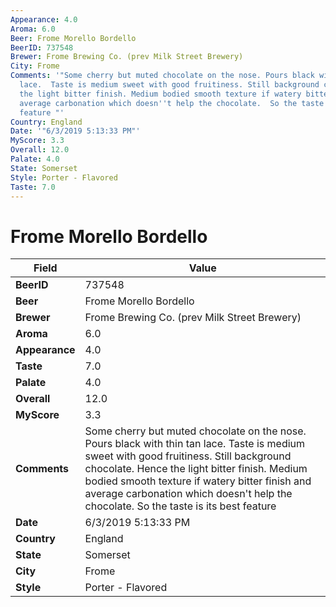 ```yaml
---
Appearance: 4.0
Aroma: 6.0
Beer: Frome Morello Bordello
BeerID: 737548
Brewer: Frome Brewing Co. (prev Milk Street Brewery)
City: Frome
Comments: '"Some cherry but muted chocolate on the nose. Pours black with thin tan
  lace.  Taste is medium sweet with good fruitiness. Still background chocolate. Hence
  the light bitter finish. Medium bodied smooth texture if watery bitter finish and
  average carbonation which doesn''t help the chocolate.  So the taste is its best
  feature "'
Country: England
Date: '"6/3/2019 5:13:33 PM"'
MyScore: 3.3
Overall: 12.0
Palate: 4.0
State: Somerset
Style: Porter - Flavored
Taste: 7.0
---
```


# Frome Morello Bordello

| Field         | Value |
|---------------|-------|
| **BeerID** | 737548 |
| **Beer** | Frome Morello Bordello |
| **Brewer** | Frome Brewing Co. (prev Milk Street Brewery) |
| **Aroma** | 6.0 |
| **Appearance** | 4.0 |
| **Taste** | 7.0 |
| **Palate** | 4.0 |
| **Overall** | 12.0 |
| **MyScore** | 3.3 |
| **Comments** | Some cherry but muted chocolate on the nose. Pours black with thin tan lace.  Taste is medium sweet with good fruitiness. Still background chocolate. Hence the light bitter finish. Medium bodied smooth texture if watery bitter finish and average carbonation which doesn't help the chocolate.  So the taste is its best feature  |
| **Date** | 6/3/2019 5:13:33 PM |
| **Country** | England |
| **State** | Somerset |
| **City** | Frome |
| **Style** | Porter - Flavored |
